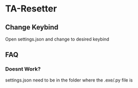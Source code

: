 # TA-Resetter
## Change Keybind
Open settings.json and change to desired keybind

## FAQ
### Doesnt Work?
settings.json need to be in the folder where the .exe/.py file is
